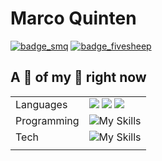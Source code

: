 # Marco Quinten
[![badge_smq]](https://smq.capital) [![badge_fivesheep]](https://fivesheep.co)

<!--
<p align="center">
  <img src="https://img.shields.io/badge/Marco-ccc?style=for-the-badge&labelColor=ccc" />
  <a href="https://fivesheep.co"><img src="https://img.shields.io/badge/Company-FiveSheep-12a18e?style=for-the-badge&logo=quintschaf&labelColor=12a18e" /></a>
  <img src="https://img.shields.io/badge/Quinten-ccc?style=for-the-badge&labelColor=ccc" />
</p>
-->

## A 📸 of my 🧠 right now
|    |    |
| -- | -- |
| Languages | <img src="https://img.shields.io/badge/Native-German-333?style=for-the-badge" /> <img src="https://img.shields.io/badge/Bilingual-English-333?style=for-the-badge" /> <img src="https://img.shields.io/badge/Learning-Thai-333?style=for-the-badge" /> |
| Programming | ![My Skills](https://skillicons.dev/icons?i=rust,swift,html,css,typescript,javascript) |
| Tech | ![My Skills](https://skillicons.dev/icons?i=tailwind,cloudflare,vercel,next,tauri,unity,godot) |
|    |    |

<!-- 
## Contribution Graph

![SplittyDev](https://splitty-github-activity-graph.herokuapp.com/graph?username=SplittyDev&theme=nord&radius=5&hide_border=true&hide_title=true)
-->

<!-- Links -->

[badge_fivesheep]: https://img.shields.io/badge/Company-FiveSheep-12a18e?style=for-the-badge&logo=fivesheep&labelColor=12a18e
[badge_smq]: https://img.shields.io/badge/Company-SMQ%20Capital-333333?style=for-the-badge&logo=quintschaf&labelColor=444444

<!-- [img1]: https://raw.githubusercontent.com/SplittyDev/splittydev/master/profile-summary-card-output/github_dark/0-profile-details.svg -->
[img2]: https://raw.githubusercontent.com/SplittyDev/splittydev/master/profile-summary-card-output/nord_dark/1-repos-per-language.svg
[img3]: https://raw.githubusercontent.com/SplittyDev/splittydev/master/profile-summary-card-output/nord_dark/2-most-commit-language.svg
[stats]: https://github-readme-stats.vercel.app/api?username=splittydev&count_private=true&show_icons=true&hide_border=true
[stats2]: https://github-readme-stats.vercel.app/api?username=splittydev&count_private=true&theme=nord&show_icons=true&hide_border=false
